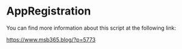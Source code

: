 # AppRegistration

You can find more information about this script at the following link:

https://www.msb365.blog/?p=5773
